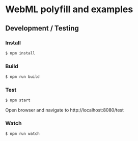 # WebML polyfill and examples

## Development / Testing

### Install

```sh
$ npm install
```

### Build

```sh
$ npm run build
```

### Test

```sh
$ npm start
```

Open browser and navigate to http://localhost:8080/test

### Watch

```sh
$ npm run watch
```
